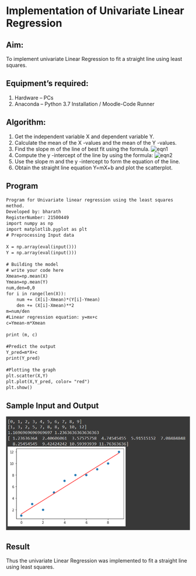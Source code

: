 # Implementation of Univariate Linear Regression
## Aim:
To implement univariate Linear Regression to fit a straight line using least squares.
## Equipment’s required:
1.	Hardware – PCs
2.	Anaconda – Python 3.7 Installation / Moodle-Code Runner
## Algorithm:
1.	Get the independent variable X and dependent variable Y.
2.	Calculate the mean of the X -values and the mean of the Y -values.
3.	Find the slope m of the line of best fit using the formula.
 ![eqn1](./eq1.jpg)
4.	Compute the y -intercept of the line by using the formula:
![eqn2](./eq2.jpg)  
5.	Use the slope m and the y -intercept to form the equation of the line.
6.	Obtain the straight line equation Y=mX+b and plot the scatterplot.
## Program
```
Program for Univariate linear regression using the least squares method.
Developed by: bharath
RegisterNumber: 21500449
import numpy as np
import matplotlib.pyplot as plt
# Preprocessing Input data

X = np.array(eval(input()))
Y = np.array(eval(input()))

# Building the model
# write your code here
Xmean=np.mean(X)
Ymean=np.mean(Y)
num,den=0,0
for i in range(len(X)):
    num += (X[i]-Xmean)*(Y[i]-Ymean)
    den += (X[i]-Xmean)**2
m=num/den
#Linear regression equation: y=mx+c
c=Ymean-m*Xmean

print (m, c)

#Predict the output
Y_pred=m*X+c
print(Y_pred)

#Plotting the graph
plt.scatter(X,Y)
plt.plot(X,Y_pred, color= "red")
plt.show()

```
## Sample Input and Output
![inp](./op.png)
## Result
Thus the univariate Linear Regression was implemented to fit a straight line using least squares.
